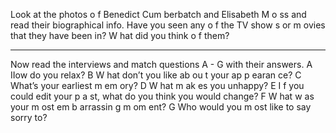 
Look at the photos o f Benedict Cum berbatch
and Elisabeth M o ss and read their biographical
info. Have you seen any o f the TV show s or
m ovies that they have been in? W hat did you
think o f them?

---
Now read the interviews and match questions
A - G with their answers.
A IIow do you relax?
B W hat don’t you like ab ou t your
ap p earan ce?
C What’s your earliest m em ory?
D W hat m ak es you unhappy?
E I f you could edit your p a st, what do you
think you would change?
F W hat w as your m ost em b arrassin g
m om ent?
G Who would you m ost like to say sorry to?

